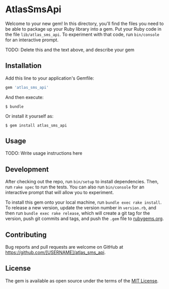 # AtlasSmsApi

Welcome to your new gem! In this directory, you'll find the files you need to be able to package up your Ruby library into a gem. Put your Ruby code in the file `lib/atlas_sms_api`. To experiment with that code, run `bin/console` for an interactive prompt.

TODO: Delete this and the text above, and describe your gem

## Installation

Add this line to your application's Gemfile:

```ruby
gem 'atlas_sms_api'
```

And then execute:

    $ bundle

Or install it yourself as:

    $ gem install atlas_sms_api

## Usage

TODO: Write usage instructions here

## Development

After checking out the repo, run `bin/setup` to install dependencies. Then, run `rake spec` to run the tests. You can also run `bin/console` for an interactive prompt that will allow you to experiment.

To install this gem onto your local machine, run `bundle exec rake install`. To release a new version, update the version number in `version.rb`, and then run `bundle exec rake release`, which will create a git tag for the version, push git commits and tags, and push the `.gem` file to [rubygems.org](https://rubygems.org).

## Contributing

Bug reports and pull requests are welcome on GitHub at https://github.com/[USERNAME]/atlas_sms_api.

## License

The gem is available as open source under the terms of the [MIT License](https://opensource.org/licenses/MIT).
